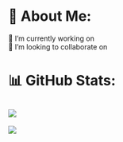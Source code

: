 # 💫 About Me:
🔭 I’m currently working on<br>👯 I’m looking to collaborate on<br>
# 📊 GitHub Stats:
![](https://github-readme-stats.vercel.app/api/top-langs/?username=AlirezaAkbarpour&theme=merko&hide_border=false&include_all_commits=true&count_private=false&layout=compact)
---
[![](https://visitcount.itsvg.in/api?id=AlirezaAkbarpour&icon=0&color=0)](https://visitcount.itsvg.in)

<!-- Proudly created with GPRM ( https://gprm.itsvg.in ) -->

